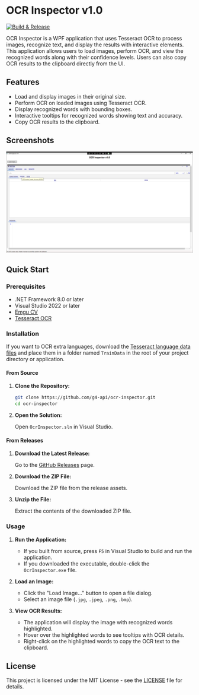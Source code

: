 # OCR Inspector v1.0

[![Build & Release](https://github.com/g4-api/ocr-inspector/actions/workflows/GithubActions.yml/badge.svg?branch=main)](https://github.com/g4-api/ocr-inspector/actions/workflows/GithubActions.yml)  

OCR Inspector is a WPF application that uses Tesseract OCR to process images, recognize text, and display the results with interactive elements. This application allows users to load images, perform OCR, and view the recognized words along with their confidence levels. Users can also copy OCR results to the clipboard directly from the UI.

## Features

- Load and display images in their original size.
- Perform OCR on loaded images using Tesseract OCR.
- Display recognized words with bounding boxes.
- Interactive tooltips for recognized words showing text and accuracy.
- Copy OCR results to the clipboard.

## Screenshots

![Main Screen](screenshots/Image1-1.png)

## Quick Start

### Prerequisites

- .NET Framework 8.0 or later
- Visual Studio 2022 or later
- [Emgu CV](https://www.emgu.com/wiki/index.php/Main_Page)
- [Tesseract OCR](https://github.com/tesseract-ocr/tesseract)

### Installation

If you want to OCR extra languages, download the [Tesseract language data files](https://github.com/tesseract-ocr/tessdata) and place them in a folder named `TrainData` in the root of your project directory or application.

#### From Source

1. **Clone the Repository:**

   ```sh
   git clone https://github.com/g4-api/ocr-inspector.git
   cd ocr-inspector
   ```

2. **Open the Solution:**

   Open `OcrInspector.sln` in Visual Studio.


#### From Releases

1. **Download the Latest Release:**

   Go to the [GitHub Releases](https://github.com/your-username/OcrInspector/releases) page.

2. **Download the ZIP File:**

   Download the ZIP file from the release assets.

3. **Unzip the File:**

   Extract the contents of the downloaded ZIP file.

### Usage

1. **Run the Application:**

   - If you built from source, press `F5` in Visual Studio to build and run the application.
   - If you downloaded the executable, double-click the `OcrInspector.exe` file.

2. **Load an Image:**

   - Click the "Load Image..." button to open a file dialog.
   - Select an image file (`.jpg`, `.jpeg`, `.png`, `.bmp`).

3. **View OCR Results:**

   - The application will display the image with recognized words highlighted.
   - Hover over the highlighted words to see tooltips with OCR details.
   - Right-click on the highlighted words to copy the OCR text to the clipboard.

## License

This project is licensed under the MIT License - see the [LICENSE](LICENSE) file for details.
